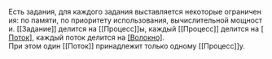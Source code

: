 Есть задания, для каждого задания выставляется некоторые ограничения: по памяти, по приоритету использования, вычислительной мощности. [[Задание]] делится на [[Процесс]]ы, каждый [[Процесс]] делится на [[Поток]](и), каждый поток делится на [[Волокно]](а). 
При этом один [[Поток]] принадлежит только одному [[Процесс]]у. 
